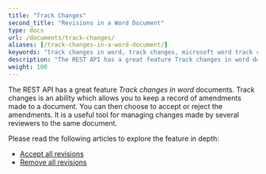 ```yaml
---
title: "Track Changes"
second_title: "Revisions in a Word Document"
type: docs
url: /documents/track-changes/
aliases: [/track-changes-in-a-word-document/]
keywords: "track changes in word, track changes, microsoft word track changes"
description: "The REST API has a great feature Track changes in word documents. Track changes is an ability which allows you to keep a record of amendments made to a document. You can then choose to accept or reject the amendments. It is a useful tool for managing changes made by several reviewers to the same document."
weight: 100
---
```


The REST API has a great feature *Track changes in word* documents. Track changes is an ability which allows you to keep a record of amendments made to a document. You can then choose to accept or reject the amendments. It is a useful tool for managing changes made by several reviewers to the same document.

Please read the following articles to explore the feature in depth:
- [Accept all revisions](/words/documents/track-changes/accept-all/)
- [Remove all revisions](/words/documents/track-changes/remove-all/)

